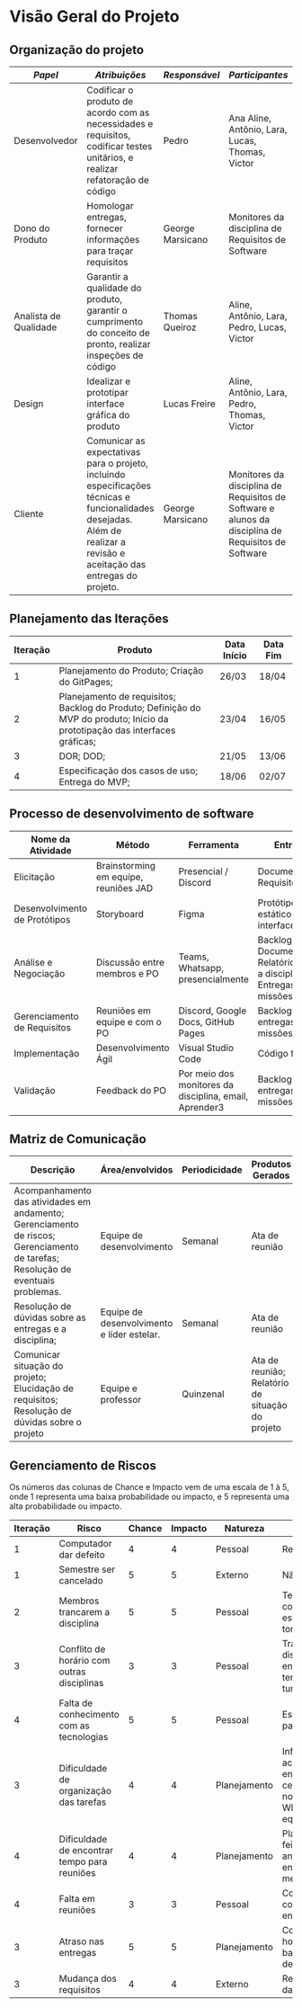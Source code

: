 # Visão Geral do Projeto

## **Organização do projeto**

| **_Papel_**            | **_Atribuições_**                                                                                                                                                        | **_Responsável_** | **_Participantes_**                                               |
| ---------------------- | ------------------------------------------------------------------------------------------------------------------------------------------------------------------------ | ----------------- | ----------------------------------------------------------------- |
| Desenvolvedor          | Codificar o produto de acordo com as necessidades e requisitos, codificar testes unitários, e realizar refatoração de código                                             | Pedro             | Ana Aline, Antônio, Lara, Lucas, Thomas, Victor                   |
| Dono do Produto        | Homologar entregas, fornecer informações para traçar requisitos                                                                                                          | George Marsicano  | Monitores da disciplina de Requisitos de Software                 |
| Analista de Qualidade  | Garantir a qualidade do produto, garantir o cumprimento do conceito de pronto, realizar inspeções de código                                                              | Thomas Queiroz    | Aline, Antônio, Lara, Pedro, Lucas, Victor                        |
| Design                 | Idealizar e prototipar interface gráfica do produto                                                                                                                      | Lucas Freire      | Aline, Antônio, Lara, Pedro, Thomas, Victor                       |
| Cliente                | Comunicar as expectativas para o projeto, incluindo especificações técnicas e funcionalidades desejadas. Além de realizar a revisão e aceitação das entregas do projeto. | George Marsicano  | Monitores da disciplina de Requisitos de Software e alunos da disciplina de Requisitos de Software |


## **Planejamento das Iterações**

| Iteração | Produto                                | Data Início | Data Fim |
|----------|----------------------------------------|-------------|----------|
| 1        | Planejamento do Produto; Criação do GitPages; | 26/03       | 18/04    |
| 2        | Planejamento de requisitos; Backlog do Produto; Definição do MVP do produto; Início da prototipação das interfaces gráficas; | 23/04       | 16/05    |
| 3        | DOR; DOD;                              | 21/05       | 13/06    |
| 4        | Especificação dos casos de uso; Entrega do MVP; | 18/06       | 02/07    |


## **Processo de desenvolvimento de software**


| Nome da Atividade        | Método                                  | Ferramenta                               | Entrega                                  |
|--------------------------|-----------------------------------------|------------------------------------------|------------------------------------------|
| Elicitação               | Brainstorming em equipe, reuniões JAD  | Presencial / Discord                     | Documento de Requisitos                  |
| Desenvolvimento de Protótipos | Storyboard                            | Figma                                    | Protótipo estático da interface         |
| Análise e Negociação     | Discussão entre membros e PO          | Teams, Whatsapp, presencialmente        | Backlog, Documentação, Relatórios para a disciplina, Entregas de missões |
| Gerenciamento de Requisitos | Reuniões em equipe e com o PO       | Discord, Google Docs, GitHub Pages      | Backlog e entregas de missões            |
| Implementação             | Desenvolvimento Ágil                  | Visual Studio Code                       | Código fonte                             |
| Validação                | Feedback do PO                        | Por meio dos monitores da disciplina, email, Aprender3 | Backlog, entregas de missões         |

## **Matriz de Comunicação**

| Descrição                                                        | Área/envolvidos                               | Periodicidade | Produtos Gerados                          |
|------------------------------------------------------------------|-----------------------------------------------|---------------|------------------------------------------|
| Acompanhamento das atividades em andamento; Gerenciamento de riscos; Gerenciamento de tarefas; Resolução de eventuais problemas. | Equipe de desenvolvimento                    | Semanal       | Ata de reunião                           |
| Resolução de dúvidas sobre as entregas e a disciplina;           | Equipe de desenvolvimento e líder estelar.   | Semanal       | Ata de reunião                           |
| Comunicar situação do projeto; Elucidação de requisitos; Resolução de dúvidas sobre o projeto | Equipe e professor                           | Quinzenal     | Ata de reunião; Relatório de situação do projeto |


## **Gerenciamento de Riscos**

Os números das colunas de Chance e Impacto vem de uma escala de 1 à 5, onde 1 representa uma baixa probabilidade ou impacto, e 5 representa uma alta probabilidade ou impacto.

| Iteração | Risco                                        | Chance | Impacto | Natureza     | Solução                                                                     |
|----------|----------------------------------------------|--------|---------|--------------|-----------------------------------------------------------------------------|
| 1        | Computador dar defeito                       | 4      |4        | Pessoal      | Reinstalar OS                                                               |
| 1        | Semestre ser cancelado                       | 5      |5        | Externo      | Não há                                                                      |
| 2        | Membros trancarem a disciplina               | 5      |5        | Pessoal      | Tentar convencer os estudantes e torcer                                     |
| 3        | Conflito de horário com outras disciplinas   | 3      |3        | Pessoal      | Trancar disciplinas, encontrar tempo fora do turno diurno                   |
| 4        | Falta de conhecimento com as tecnologias     | 5      |5        | Pessoal      | Estudo, pareamento                                                          |
| 3        | Dificuldade de organização das tarefas       | 4      |4        | Planejamento | Informações acerca de entregas centralizadas no grupo de Whatsapp da equipe |
| 4        | Dificuldade de encontrar tempo para reuniões | 4      |4        | Planejamento | Planejamento feito com antecedência entre os membros                        |
| 4        | Falta em reuniões                            | 3      |3        | Pessoal      | Conversa e conciliação entre membros                                        |
| 3        | Atraso nas entregas                          | 5      |5        | Planejamento | Conciliação de horários e balanceamento de tarefas                          |
| 3        | Mudança dos requisitos                       | 4      |4        | Externo      | Readequação da equipe                                                       |
